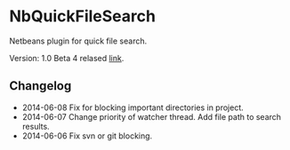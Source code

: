 NbQuickFileSearch
=================

Netbeans plugin for quick file search.

Version: 1.0 Beta 4 relased [link](NbQuickFileSearch.nbm).

## Changelog
* 2014-06-08 Fix for blocking important directories in project.
* 2014-06-07 Change priority of watcher thread. Add file path to search results.
* 2014-06-06 Fix svn or git blocking.
